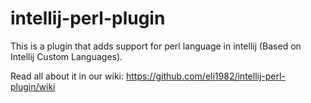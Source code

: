 # intellij-perl-plugin
This is a plugin that adds support for perl language in intellij (Based on Intellij Custom Languages).

Read all about it in our wiki:
https://github.com/eli1982/intellij-perl-plugin/wiki
